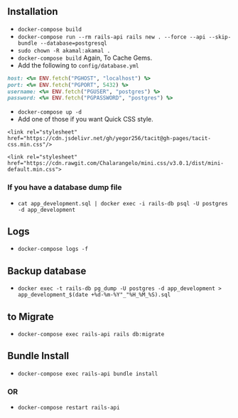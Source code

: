 ## Installation

* `docker-compose build`
* `docker-compose run --rm rails-api rails new . --force --api --skip-bundle --database=postgresql`
* `sudo chown -R akamal:akamal .`
* `docker-compose build` Again, To Cache Gems.
* Add the following to `config/database.yml`
```ruby
host: <%= ENV.fetch("PGHOST", "localhost") %>
port: <%= ENV.fetch("PGPORT", 5432) %>
username: <%= ENV.fetch("PGUSER", "postgres") %>
password: <%= ENV.fetch("PGPASSWORD", "postgres") %>
```
* `docker-compose up -d`
* Add one of those if you want Quick CSS style.

`<link rel="stylesheet" href="https://cdn.jsdelivr.net/gh/yegor256/tacit@gh-pages/tacit-css.min.css"/>`

`<link rel="stylesheet" href="https://cdn.rawgit.com/Chalarangelo/mini.css/v3.0.1/dist/mini-default.min.css">`

### If you have a database dump file
* `cat app_development.sql | docker exec -i rails-db psql -U postgres -d app_development`

## Logs
* `docker-compose logs -f`

## Backup database
* `docker exec -t rails-db pg_dump -U postgres -d app_development > app_development_$(date +%d-%m-%Y"_"%H_%M_%S).sql`

## to Migrate
* `docker-compose exec rails-api rails db:migrate`

## Bundle Install
* `docker-compose exec rails-api bundle install`

### OR
* `docker-compose restart rails-api`
